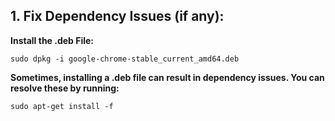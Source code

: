 ## 1. Fix Dependency Issues (if any):

**Install the .deb File:**

`sudo dpkg -i google-chrome-stable_current_amd64.deb`

**Sometimes, installing a .deb file can result in dependency issues. You can resolve these by running:**

` sudo apt-get install -f `


